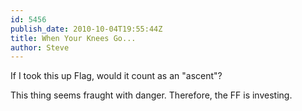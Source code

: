 ```yaml
---
id: 5456
publish_date: 2010-10-04T19:55:44Z
title: When Your Knees Go...
author: Steve
---
```

  
If I took this up Flag, would it count as an "ascent"?

This thing seems fraught with danger. Therefore, the FF is investing.